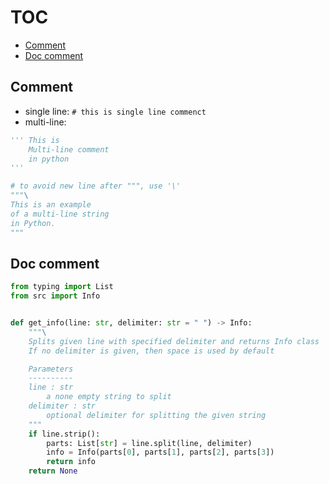 # TOC
* [Comment](#Comment)
* [Doc comment](#Doc-comment)

## Comment
* single line: `# this is single line commenct`
* multi-line:
```python
''' This is 
    Multi-line comment 
    in python
'''

# to avoid new line after """, use '\'
"""\
This is an example
of a multi-line string
in Python.
""" 
```

## Doc comment
```python
from typing import List
from src import Info


def get_info(line: str, delimiter: str = " ") -> Info:
    """\
    Splits given line with specified delimiter and returns Info class
    If no delimiter is given, then space is used by default

    Parameters
    ----------
    line : str
        a none empty string to split
    delimiter : str
        optional delimiter for splitting the given string
    """
    if line.strip():
        parts: List[str] = line.split(line, delimiter)
        info = Info(parts[0], parts[1], parts[2], parts[3])
        return info
    return None
```
